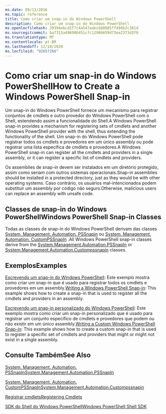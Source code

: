 ```yaml
---
ms.date: 09/13/2016
ms.topic: reference
title: Como criar um snap-in do Windows PowerShell
description: Como criar um snap-in do Windows PowerShell
ms.openlocfilehash: 29394ebcd2f7c4a547aabcb88685ff494b2c381d
ms.sourcegitcommit: ba7315a496986451cfc1296b659d73ea2373d3f0
ms.translationtype: MT
ms.contentlocale: pt-BR
ms.lasthandoff: 12/10/2020
ms.locfileid: "92657266"
---
```

# <a name="how-to-create-a-windows-powershell-snap-in"></a><span data-ttu-id="f59c3-103">Como criar um snap-in do Windows PowerShell</span><span class="sxs-lookup"><span data-stu-id="f59c3-103">How to Create a Windows PowerShell Snap-in</span></span>

<span data-ttu-id="f59c3-104">Um snap-in do Windows PowerShell fornece um mecanismo para registrar conjuntos de cmdlets e outro provedor do Windows PowerShell com o Shell, estendendo assim a funcionalidade do Shell.</span><span class="sxs-lookup"><span data-stu-id="f59c3-104">A Windows PowerShell snap-in provides a mechanism for registering sets of cmdlets and another Windows PowerShell provider with the shell, thus extending the functionality of the shell.</span></span> <span data-ttu-id="f59c3-105">Um snap-in do Windows PowerShell pode registrar todos os cmdlets e provedores em um único assembly ou pode registrar uma lista específica de cmdlets e provedores.</span><span class="sxs-lookup"><span data-stu-id="f59c3-105">A Windows PowerShell snap-in can register all the cmdlets and providers in a single assembly, or it can register a specific list of cmdlets and providers.</span></span>

<span data-ttu-id="f59c3-106">Os assemblies de snap-in devem ser instalados em um diretório protegido, assim como seriam com outros sistemas operacionais.</span><span class="sxs-lookup"><span data-stu-id="f59c3-106">Snap-in assemblies should be installed in a protected directory, just as they would be with other operating systems.</span></span> <span data-ttu-id="f59c3-107">Caso contrário, os usuários mal-intencionados podem substituir um assembly por código não seguro.</span><span class="sxs-lookup"><span data-stu-id="f59c3-107">Otherwise, malicious users can replace an assembly with unsafe code.</span></span>

## <a name="windows-powershell-snap-in-classes"></a><span data-ttu-id="f59c3-108">Classes de snap-in do Windows PowerShell</span><span class="sxs-lookup"><span data-stu-id="f59c3-108">Windows PowerShell Snap-in Classes</span></span>

<span data-ttu-id="f59c3-109">Todas as classes de snap-in do Windows PowerShell derivam das classes [System. Management. Automation. PSSnapin](/dotnet/api/System.Management.Automation.PSSnapIn) ou [System. Management. Automation. CustomPSSnapIn](/dotnet/api/System.Management.Automation.CustomPSSnapIn) .</span><span class="sxs-lookup"><span data-stu-id="f59c3-109">All Windows PowerShell snap-in classes derive from the [System.Management.Automation.PSSnapIn](/dotnet/api/System.Management.Automation.PSSnapIn) or [System.Management.Automation.Custompssnapin](/dotnet/api/System.Management.Automation.CustomPSSnapIn) classes.</span></span>

## <a name="examples"></a><span data-ttu-id="f59c3-110">Exemplos</span><span class="sxs-lookup"><span data-stu-id="f59c3-110">Examples</span></span>

<span data-ttu-id="f59c3-111">[Escrevendo um snap-in do Windows PowerShell](./writing-a-windows-powershell-snap-in.md): Este exemplo mostra como criar um snap-in que é usado para registrar todos os cmdlets e provedores em um assembly.</span><span class="sxs-lookup"><span data-stu-id="f59c3-111">[Writing a Windows PowerShell Snap-in](./writing-a-windows-powershell-snap-in.md): This example shows how to create a snap-in that is used to register all the cmdlets and providers in an assembly.</span></span>

<span data-ttu-id="f59c3-112">[Escrevendo um snap-in personalizado do Windows PowerShell](./writing-a-custom-windows-powershell-snap-in.md): Este exemplo mostra como criar um snap-in personalizado que é usado para registrar um conjunto específico de cmdlets e provedores que podem ou não existir em um único assembly.</span><span class="sxs-lookup"><span data-stu-id="f59c3-112">[Writing a Custom Windows PowerShell Snap-in](./writing-a-custom-windows-powershell-snap-in.md): This example shows how to create a custom snap-in that is used to register a specific set of cmdlets and providers that might or might not exist in a single assembly.</span></span>

## <a name="see-also"></a><span data-ttu-id="f59c3-113">Consulte Também</span><span class="sxs-lookup"><span data-stu-id="f59c3-113">See Also</span></span>

[<span data-ttu-id="f59c3-114">System. Management. Automation. PSSnapIn</span><span class="sxs-lookup"><span data-stu-id="f59c3-114">System.Management.Automation.PSSnapIn</span></span>](/dotnet/api/System.Management.Automation.PSSnapIn)

[<span data-ttu-id="f59c3-115">System. Management. Automation. CustomPSSnapIn</span><span class="sxs-lookup"><span data-stu-id="f59c3-115">System.Management.Automation.Custompssnapin</span></span>](/dotnet/api/System.Management.Automation.CustomPSSnapIn)

[<span data-ttu-id="f59c3-116">Registrar cmdlets</span><span class="sxs-lookup"><span data-stu-id="f59c3-116">Registering Cmdlets</span></span>](./registering-cmdlets.md)

[<span data-ttu-id="f59c3-117">SDK do Shell do Windows PowerShell</span><span class="sxs-lookup"><span data-stu-id="f59c3-117">Windows PowerShell Shell SDK</span></span>](../windows-powershell-reference.md)
